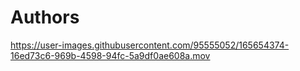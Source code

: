 # Authors

https://user-images.githubusercontent.com/95555052/165654374-16ed73c6-969b-4598-94fc-5a9df0ae608a.mov

